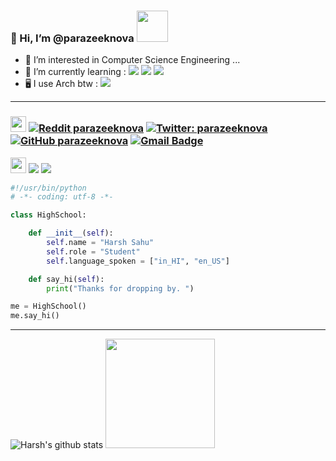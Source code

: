  ### 👋 Hi, I’m @parazeeknova <img src="https://media.giphy.com/media/mGcNjsfWAjY5AEZNw6/giphy.gif" width="50"></h2> 
- 👀 I’m interested in Computer Science Engineering ...
- 🌱 I’m currently learning : 
![](https://img.shields.io/badge/OS-Linux-informational?style=flat&logo=linux&logoColor=white&color=6aa6f8) 
![](https://img.shields.io/badge/Code-Python-informational?style=flat&logo=python&logoColor=white&color=6aa6f8)
![](https://img.shields.io/badge/Tools-PostgreSQL-informational?style=flat&logo=postgresql&logoColor=white&color=6aa6f8)
- 🖥️ I use Arch btw : ![](https://img.shields.io/badge/Arch_Linux-1793D1?style=flat&logo=arch-linux&logoColor=white)
---
### <img src="https://emojis.slackmojis.com/emojis/images/1588315024/8823/hyperkitty.gif?1588315024" width="25" />  [![Reddit parazeeknova ](https://img.shields.io/reddit/user-karma/combined/parazeeknova?style=social)](https://www.reddit.com/user/parazeeknova) [![Twitter: parazeeknova](https://img.shields.io/twitter/follow/parazeeknova?style=social)](https://twitter.com/parazeeknova) [![GitHub parazeeknova](https://img.shields.io/github/followers/parazeeknova?label=follow&style=social)](https://github.com/parazeeknova)  [![Gmail Badge](https://img.shields.io/badge/-harshsahu049@gmail.com-c14438?style=flat-square&logo=Gmail&logoColor=white&link=mailto:harshsahu049@gmail.com)](mailto:harshsahu049@gmail.com)

<img src="https://emojis.slackmojis.com/emojis/images/1621024394/39092/cat-roll.gif?1621024394" width="25" />  ![](https://img.shields.io/github/last-commit/parazeeknova/parazeeknova) 
![](https://img.shields.io/github/commit-activity/m/parazeeknova/parazeeknova) 

```python
#!/usr/bin/python
# -*- coding: utf-8 -*-

class HighSchool:

    def __init__(self):
        self.name = "Harsh Sahu"
        self.role = "Student"
        self.language_spoken = ["in_HI", "en_US"]

    def say_hi(self):
        print("Thanks for dropping by. ")

me = HighSchool()
me.say_hi()
``` 
---
![Harsh's github stats](https://github-readme-stats.vercel.app/api?username=parazeeknova&show_icons=true) <img src="https://media.giphy.com/media/4ckT6b5vo5NrvDksNv/giphy.gif" width="175" />


<!---
parazeeknova/parazeeknova is a ✨ special ✨ repository because its `README.md` (this file) appears on your GitHub profile.
You can click the Preview link to take a look at your changes.
--->
